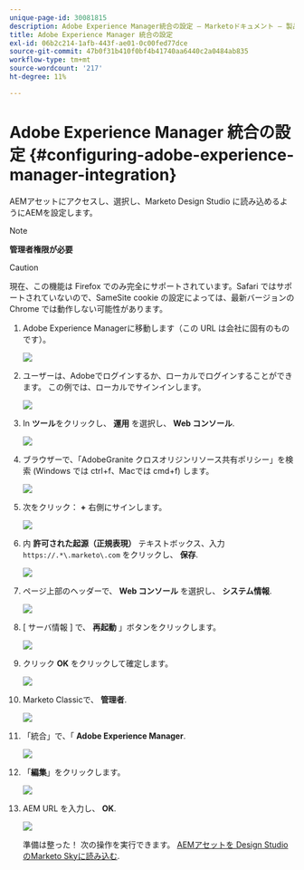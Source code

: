```yaml
---
unique-page-id: 30081815
description: Adobe Experience Manager統合の設定 — Marketoドキュメント — 製品ドキュメント
title: Adobe Experience Manager 統合の設定
exl-id: 06b2c214-1afb-443f-ae01-0c00fed77dce
source-git-commit: 47b0f31b410f0bf4b41740aa6440c2a0484ab835
workflow-type: tm+mt
source-wordcount: '217'
ht-degree: 11%

---
```


# Adobe Experience Manager 統合の設定 {#configuring-adobe-experience-manager-integration}

AEMアセットにアクセスし、選択し、Marketo Design Studio に読み込めるようにAEMを設定します。

>[!NOTE]
>
>**管理者権限が必要**

>[!CAUTION]
>
>現在、この機能は Firefox でのみ完全にサポートされています。Safari ではサポートされていないので、SameSite cookie の設定によっては、最新バージョンの Chrome では動作しない可能性があります。

1. Adobe Experience Managerに移動します（この URL は会社に固有のものです）。

   ![](assets/one.png)

1. ユーザーは、Adobeでログインするか、ローカルでログインすることができます。 この例では、ローカルでサインインします。

   ![](assets/two.png)

1. In **ツール**&#x200B;をクリックし、 **運用** を選択し、 **Web コンソール**.

   ![](assets/2a.png)

1. ブラウザーで、「AdobeGranite クロスオリジンリソース共有ポリシー」を検索 (Windows では ctrl+f、Macでは cmd+f) します。

   ![](assets/three.png)

1. 次をクリック： **+** 右側にサインします。

   ![](assets/four.png)

1. 内 **許可された起源（正規表現）** テキストボックス、入力 `https://.*\.marketo\.com` をクリックし、 **保存**.

   ![](assets/five-psd.png)

1. ページ上部のヘッダーで、 **Web コンソール** を選択し、 **システム情報**.

   ![](assets/six.png)

1. [ サーバ情報 ] で、 **再起動** 」ボタンをクリックします。

   ![](assets/seven.png)

1. クリック **OK** をクリックして確定します。

   ![](assets/eight.png)

1. Marketo Classicで、 **管理者**.

   ![](assets/nine.png)

1. 「統合」で、「 **Adobe Experience Manager**.

   ![](assets/ten.png)

1. 「**編集**」をクリックします。

   ![](assets/eleven.png)

1. AEM URL を入力し、 **OK**.

   ![](assets/twelve.png)

   準備は整った！ 次の操作を実行できます。 [AEMアセットを Design Studio のMarketo Skyに読み込む](https://experienceleague.adobe.com/docs/marketo/sky/design-studio/importing-assets-with-adobe-experience-manager.html?lang=en#design-studio).
